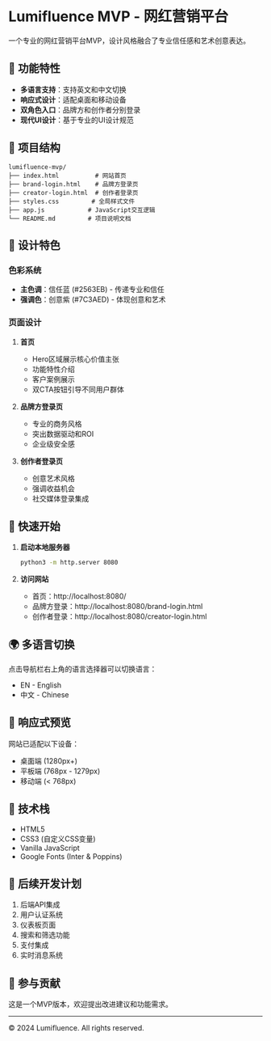 # Lumifluence MVP - 网红营销平台

一个专业的网红营销平台MVP，设计风格融合了专业信任感和艺术创意表达。

## 🚀 功能特性

- **多语言支持**：支持英文和中文切换
- **响应式设计**：适配桌面和移动设备
- **双角色入口**：品牌方和创作者分别登录
- **现代UI设计**：基于专业的UI设计规范

## 📁 项目结构

```
lumifluence-mvp/
├── index.html          # 网站首页
├── brand-login.html    # 品牌方登录页
├── creator-login.html  # 创作者登录页
├── styles.css         # 全局样式文件
├── app.js            # JavaScript交互逻辑
└── README.md         # 项目说明文档
```

## 🎨 设计特色

### 色彩系统
- **主色调**：信任蓝 (#2563EB) - 传递专业和信任
- **强调色**：创意紫 (#7C3AED) - 体现创意和艺术

### 页面设计
1. **首页**
   - Hero区域展示核心价值主张
   - 功能特性介绍
   - 客户案例展示
   - 双CTA按钮引导不同用户群体

2. **品牌方登录页**
   - 专业的商务风格
   - 突出数据驱动和ROI
   - 企业级安全感

3. **创作者登录页**
   - 创意艺术风格
   - 强调收益机会
   - 社交媒体登录集成

## 🚦 快速开始

1. **启动本地服务器**
   ```bash
   python3 -m http.server 8080
   ```

2. **访问网站**
   - 首页：http://localhost:8080/
   - 品牌方登录：http://localhost:8080/brand-login.html
   - 创作者登录：http://localhost:8080/creator-login.html

## 🌍 多语言切换

点击导航栏右上角的语言选择器可以切换语言：
- EN - English
- 中文 - Chinese

## 📱 响应式预览

网站已适配以下设备：
- 桌面端 (1280px+)
- 平板端 (768px - 1279px)  
- 移动端 (< 768px)

## 🔧 技术栈

- HTML5
- CSS3 (自定义CSS变量)
- Vanilla JavaScript
- Google Fonts (Inter & Poppins)

## 📝 后续开发计划

1. 后端API集成
2. 用户认证系统
3. 仪表板页面
4. 搜索和筛选功能
5. 支付集成
6. 实时消息系统

## 🤝 参与贡献

这是一个MVP版本，欢迎提出改进建议和功能需求。

---

© 2024 Lumifluence. All rights reserved.